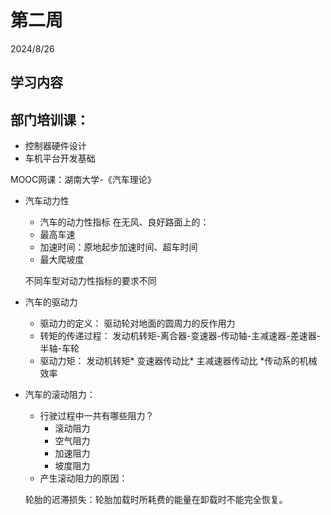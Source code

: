 # 第二周
2024/8/26
## 学习内容
部门培训课：
- 
- 控制器硬件设计
- 车机平台开发基础

MOOC网课：湖南大学-《汽车理论》
-  汽车动力性
    - 汽车的动力性指标
    在无风、良好路面上的：
     - 最高车速
     - 加速时间：原地起步加速时间、超车时间
     - 最大爬坡度

    不同车型对动力性指标的要求不同


- 汽车的驱动力
    - 驱动力的定义：
    驱动轮对地面的圆周力的反作用力
    - 转矩的传递过程：
    发动机转矩-离合器-变速器-传动轴-主减速器-差速器-半轴-车轮
    - 驱动力矩：
    发动机转矩* 变速器传动比* 主减速器传动比 *传动系的机械效率
- 汽车的滚动阻力：
    - 行驶过程中一共有哪些阻力？
      - 滚动阻力
      - 空气阻力
      - 加速阻力
      - 坡度阻力  
    - 产生滚动阻力的原因：

    轮胎的迟滞损失：轮胎加载时所耗费的能量在卸载时不能完全恢复。